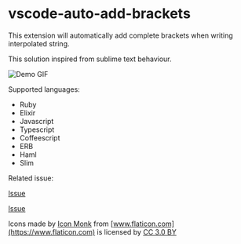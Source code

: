 # vscode-auto-add-brackets

This extension will automatically add complete brackets when writing interpolated string.

This solution inspired from sublime text behaviour.

![Demo GIF](https://drive.google.com/uc?export=view&id=1kqZT4yOlKl_gyGOYuwzNSfy6BFRpl4SQ)

Supported languages:

- Ruby
- Elixir
- Javascript
- Typescript
- Coffeescript
- ERB
- Haml
- Slim

Related issue:

[Issue](https://github.com/rubyide/vscode-ruby/issues/200)

[Issue](https://github.com/rubyide/vscode-ruby/issues/210)

Icons made by [Icon Monk](https://www.flaticon.com/authors/icon-monk) from [www.flaticon.com](https://www.flaticon.com)
 is licensed by [CC 3.0 BY](http://creativecommons.org/licenses/by/3.0)
